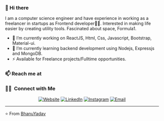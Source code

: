 ### 👋 Hi there 
I am a computer science engineer and have experience in working as a freelancer in startups as Frontend developer👨‍💻. Interested in making life easier by creating utility tools. Fascinated about space, Formula1.


- 🔭 I’m currently working on ReactJS, Html, Css, Javascript, Bootstrap, Material-ui.
- 🌱 I’m currently learning backend development using Nodejs, Expressjs and MongoDB.
- ⚡  Available for Freelance projects/Fulltime opportunities.

### 📫 Reach me at 
<h3> 🤝🏻 &nbsp;Connect with Me </h3>

<p align="center">
<a href="https://bhanuyadav.github.io/"><img alt="Website" src="https://img.shields.io/badge/Website-www.bhanuyadav.com-blue?style=flat-square&logo=google-chrome"></a>
<a href="https://www.linkedin.com/in/AVS1508/"><img alt="LinkedIn" src="https://img.shields.io/badge/LinkedIn-Aditya%20Vikram%20Singh-blue?style=flat-square&logo=linkedin"></a>
<a href="https://www.instagram.com/adityavs_/"><img alt="Instagram" src="https://img.shields.io/badge/Instagram-adityavs__-blue?style=flat-square&logo=instagram"></a>
<a href="mailto:yadavbhanu42@gmail.com"><img alt="Email" src="https://img.shields.io/badge/Email-yadavbhanu42@gmail.com-blue?style=flat-square&logo=gmail"></a>
</p>


---
⭐️ From [BhanuYadav](https://github.com/bhanuyadav)

